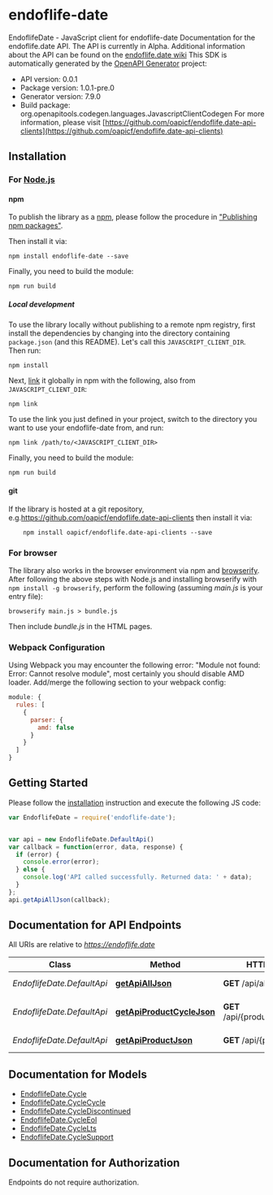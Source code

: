 # endoflife-date

EndoflifeDate - JavaScript client for endoflife-date
Documentation for the endoflife.date API. The API is currently in Alpha. Additional information about the API can be found on the [endoflife.date wiki](https://github.com/endoflife-date/endoflife.date/wiki)
This SDK is automatically generated by the [OpenAPI Generator](https://openapi-generator.tech) project:

- API version: 0.0.1
- Package version: 1.0.1-pre.0
- Generator version: 7.9.0
- Build package: org.openapitools.codegen.languages.JavascriptClientCodegen
For more information, please visit [https://github.com/oapicf/endoflife.date-api-clients](https://github.com/oapicf/endoflife.date-api-clients)

## Installation

### For [Node.js](https://nodejs.org/)

#### npm

To publish the library as a [npm](https://www.npmjs.com/), please follow the procedure in ["Publishing npm packages"](https://docs.npmjs.com/getting-started/publishing-npm-packages).

Then install it via:

```shell
npm install endoflife-date --save
```

Finally, you need to build the module:

```shell
npm run build
```

##### Local development

To use the library locally without publishing to a remote npm registry, first install the dependencies by changing into the directory containing `package.json` (and this README). Let's call this `JAVASCRIPT_CLIENT_DIR`. Then run:

```shell
npm install
```

Next, [link](https://docs.npmjs.com/cli/link) it globally in npm with the following, also from `JAVASCRIPT_CLIENT_DIR`:

```shell
npm link
```

To use the link you just defined in your project, switch to the directory you want to use your endoflife-date from, and run:

```shell
npm link /path/to/<JAVASCRIPT_CLIENT_DIR>
```

Finally, you need to build the module:

```shell
npm run build
```

#### git

If the library is hosted at a git repository, e.g.https://github.com/oapicf/endoflife.date-api-clients
then install it via:

```shell
    npm install oapicf/endoflife.date-api-clients --save
```

### For browser

The library also works in the browser environment via npm and [browserify](http://browserify.org/). After following
the above steps with Node.js and installing browserify with `npm install -g browserify`,
perform the following (assuming *main.js* is your entry file):

```shell
browserify main.js > bundle.js
```

Then include *bundle.js* in the HTML pages.

### Webpack Configuration

Using Webpack you may encounter the following error: "Module not found: Error:
Cannot resolve module", most certainly you should disable AMD loader. Add/merge
the following section to your webpack config:

```javascript
module: {
  rules: [
    {
      parser: {
        amd: false
      }
    }
  ]
}
```

## Getting Started

Please follow the [installation](#installation) instruction and execute the following JS code:

```javascript
var EndoflifeDate = require('endoflife-date');


var api = new EndoflifeDate.DefaultApi()
var callback = function(error, data, response) {
  if (error) {
    console.error(error);
  } else {
    console.log('API called successfully. Returned data: ' + data);
  }
};
api.getApiAllJson(callback);

```

## Documentation for API Endpoints

All URIs are relative to *https://endoflife.date*

Class | Method | HTTP request | Description
------------ | ------------- | ------------- | -------------
*EndoflifeDate.DefaultApi* | [**getApiAllJson**](docs/DefaultApi.md#getApiAllJson) | **GET** /api/all.json | All Products
*EndoflifeDate.DefaultApi* | [**getApiProductCycleJson**](docs/DefaultApi.md#getApiProductCycleJson) | **GET** /api/{product}/{cycle}.json | Single cycle details
*EndoflifeDate.DefaultApi* | [**getApiProductJson**](docs/DefaultApi.md#getApiProductJson) | **GET** /api/{product}.json | Get All Details


## Documentation for Models

 - [EndoflifeDate.Cycle](docs/Cycle.md)
 - [EndoflifeDate.CycleCycle](docs/CycleCycle.md)
 - [EndoflifeDate.CycleDiscontinued](docs/CycleDiscontinued.md)
 - [EndoflifeDate.CycleEol](docs/CycleEol.md)
 - [EndoflifeDate.CycleLts](docs/CycleLts.md)
 - [EndoflifeDate.CycleSupport](docs/CycleSupport.md)


## Documentation for Authorization

Endpoints do not require authorization.

